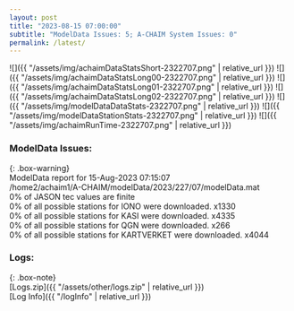 ```yaml
---
layout: post
title: "2023-08-15 07:00:00"
subtitle: "ModelData Issues: 5; A-CHAIM System Issues: 0"
permalink: /latest/
---
```


![]({{ "/assets/img/achaimDataStatsShort-2322707.png" | relative_url }})
![]({{ "/assets/img/achaimDataStatsLong00-2322707.png" | relative_url }})
![]({{ "/assets/img/achaimDataStatsLong01-2322707.png" | relative_url }})
![]({{ "/assets/img/achaimDataStatsLong02-2322707.png" | relative_url }})
![]({{ "/assets/img/modelDataDataStats-2322707.png" | relative_url }})
![]({{ "/assets/img/modelDataStationStats-2322707.png" | relative_url }})
![]({{ "/assets/img/achaimRunTime-2322707.png" | relative_url }})


### ModelData Issues:  
  
{: .box-warning}  
 ModelData report for 15-Aug-2023 07:15:07   
 /home2/achaim1/A-CHAIM/modelData/2023/227/07/modelData.mat   
 0% of JASON tec values are finite   
 0% of all possible stations for IONO were downloaded. x1330   
 0% of all possible stations for KASI were downloaded. x4335   
 0% of all possible stations for QGN were downloaded. x266   
 0% of all possible stations for KARTVERKET were downloaded. x4044   
  


### Logs:  
  
{: .box-note}  
[Logs.zip]({{ "/assets/other/logs.zip" | relative_url }})  
[Log Info]({{ "/logInfo" | relative_url }})  
